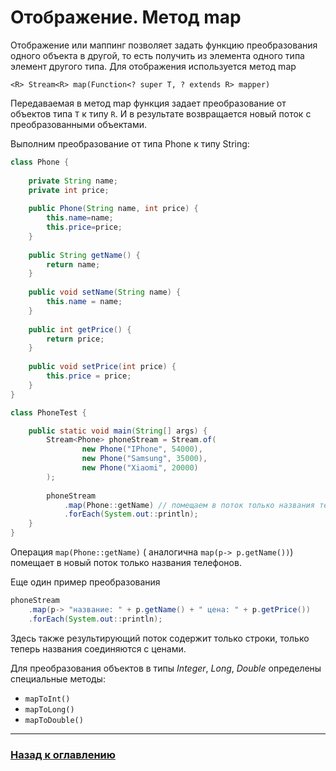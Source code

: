 # Отображение. Метод map

Отображение или маппинг позволяет задать функцию преобразования одного объекта в другой,
то есть получить из элемента одного типа элемент другого типа.
Для отображения используется метод map 

`<R> Stream<R> map(Function<? super T, ? extends R> mapper)`

Передаваемая в метод map функция задает преобразование от объектов типа `T` к типу `R`.
И в результате возвращается новый поток с преобразованными объектами.

Выполним преобразование от типа Phone к типу String:

```java
class Phone {
     
    private String name;
    private int price;
     
    public Phone(String name, int price) {
        this.name=name;
        this.price=price;
    }
     
    public String getName() {
        return name;
    }
     
    public void setName(String name) {
        this.name = name;
    }
     
    public int getPrice() {
        return price;
    }
     
    public void setPrice(int price) {
        this.price = price;
    }
}

class PhoneTest {

    public static void main(String[] args) {
        Stream<Phone> phoneStream = Stream.of(
                new Phone("IPhone", 54000),
                new Phone("Samsung", 35000),
                new Phone("Xiaomi", 20000)
        );
                 
        phoneStream
            .map(Phone::getName) // помещаем в поток только названия телефонов
            .forEach(System.out::println);
    }
}
```
Операция `map(Phone::getName)` ( аналогична `map(p-> p.getName())`) помещает в новый поток только названия телефонов.


Еще один пример преобразования

```java
phoneStream
    .map(p-> "название: " + p.getName() + " цена: " + p.getPrice())
    .forEach(System.out::println);
```

Здесь также результирующий поток содержит только строки, только теперь названия соединяются с ценами.

Для преобразования объектов в типы _Integer_, _Long_, _Double_ определены специальные методы:

-   `mapToInt()`
-   `mapToLong()`
-   `mapToDouble()`

---

### [Назад к оглавлению](../../README.md)
